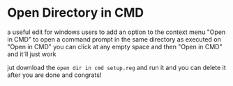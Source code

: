 # Open Directory in CMD
a useful edit for windows users to add an option to the context menu "Open in CMD" to open a command prompt in the same directory as executed on "Open in CMD"
you can click at any empty space and then "Open in CMD" and it'll just work

jut download the `open dir in cmd setup.reg` and run it and you can delete it after you are done and congrats!
